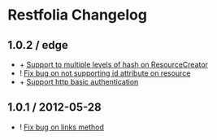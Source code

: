 # Restfolia Changelog

## 1.0.2 / edge

* \+ [Support to multiple levels of hash on ResourceCreator](https://github.com/rogerleite/restfolia/commit/aa1e96a82f9b34a9415e46066874e35dfb7a1dbd)
* ! [Fix bug on not supporting id attribute on resource](https://github.com/rogerleite/restfolia/issues/5)
* \+ [Support http basic authentication](https://github.com/rogerleite/restfolia/commit/372aa40b9b2f4df35b7c30ed70534fc99e3b3233)

## 1.0.1 / 2012-05-28

* ! [Fix bug on links method](https://github.com/rogerleite/restfolia/issues/4)
